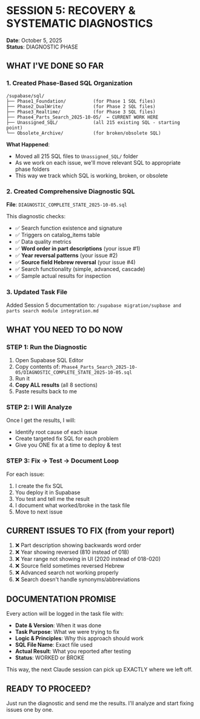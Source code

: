 # SESSION 5: RECOVERY & SYSTEMATIC DIAGNOSTICS
**Date**: October 5, 2025  
**Status**: DIAGNOSTIC PHASE

## WHAT I'VE DONE SO FAR

### 1. Created Phase-Based SQL Organization
```
/supabase/sql/
├── Phase1_Foundation/          (for Phase 1 SQL files)
├── Phase2_DualWrite/           (for Phase 2 SQL files)
├── Phase3_Realtime/            (for Phase 3 SQL files)
├── Phase4_Parts_Search_2025-10-05/  ← CURRENT WORK HERE
├── Unassigned_SQL/             (all 215 existing SQL - starting point)
└── Obsolete_Archive/           (for broken/obsolete SQL)
```

**What Happened**: 
- Moved all 215 SQL files to `Unassigned_SQL/` folder
- As we work on each issue, we'll move relevant SQL to appropriate phase folders
- This way we track which SQL is working, broken, or obsolete

### 2. Created Comprehensive Diagnostic SQL
**File**: `DIAGNOSTIC_COMPLETE_STATE_2025-10-05.sql`

This diagnostic checks:
- ✅ Search function existence and signature
- ✅ Triggers on catalog_items table
- ✅ Data quality metrics
- ✅ **Word order in part descriptions** (your issue #1)
- ✅ **Year reversal patterns** (your issue #2)
- ✅ **Source field Hebrew reversal** (your issue #4)
- ✅ Search functionality (simple, advanced, cascade)
- ✅ Sample actual results for inspection

### 3. Updated Task File
Added Session 5 documentation to:
`/supabase migration/supbase and parts search module integration.md`

## WHAT YOU NEED TO DO NOW

### STEP 1: Run the Diagnostic
1. Open Supabase SQL Editor
2. Copy contents of: `Phase4_Parts_Search_2025-10-05/DIAGNOSTIC_COMPLETE_STATE_2025-10-05.sql`
3. Run it
4. **Copy ALL results** (all 8 sections)
5. Paste results back to me

### STEP 2: I Will Analyze
Once I get the results, I will:
- Identify root cause of each issue
- Create targeted fix SQL for each problem
- Give you ONE fix at a time to deploy & test

### STEP 3: Fix → Test → Document Loop
For each issue:
1. I create the fix SQL
2. You deploy it in Supabase
3. You test and tell me the result
4. I document what worked/broke in the task file
5. Move to next issue

## CURRENT ISSUES TO FIX (from your report)

1. ❌ Part description showing backwards word order
2. ❌ Year showing reversed (810 instead of 018)
3. ❌ Year range not showing in UI (2020 instead of 018-020)
4. ❌ Source field sometimes reversed Hebrew
5. ❌ Advanced search not working properly
6. ❌ Search doesn't handle synonyms/abbreviations

## DOCUMENTATION PROMISE

Every action will be logged in the task file with:
- **Date & Version**: When it was done
- **Task Purpose**: What we were trying to fix
- **Logic & Principles**: Why this approach should work
- **SQL File Name**: Exact file used
- **Actual Result**: What you reported after testing
- **Status**: WORKED or BROKE

This way, the next Claude session can pick up EXACTLY where we left off.

## READY TO PROCEED?

Just run the diagnostic and send me the results. I'll analyze and start fixing issues one by one.
